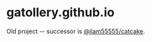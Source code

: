 # gatollery.github.io

Old project -- successor is [@jlam55555/catcake](https://www.github.com/jlam55555/catcake).
